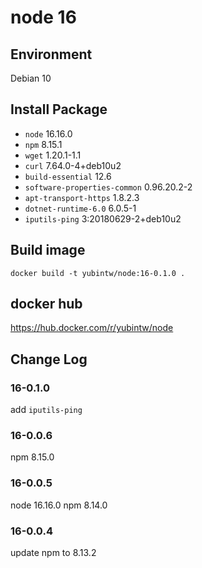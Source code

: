 # node 16

## Environment

Debian 10

## Install Package

- `node` 16.16.0
- `npm` 8.15.1
- `wget` 1.20.1-1.1
- `curl` 7.64.0-4+deb10u2
- `build-essential` 12.6
- `software-properties-common` 0.96.20.2-2
- `apt-transport-https` 1.8.2.3
- `dotnet-runtime-6.0` 6.0.5-1
- `iputils-ping` 3:20180629-2+deb10u2

## Build image

```
docker build -t yubintw/node:16-0.1.0 .
```

## docker hub

https://hub.docker.com/r/yubintw/node

## Change Log

### 16-0.1.0

add `iputils-ping`

### 16-0.0.6

npm 8.15.0

### 16-0.0.5

node 16.16.0
npm 8.14.0

### 16-0.0.4

update npm to 8.13.2
